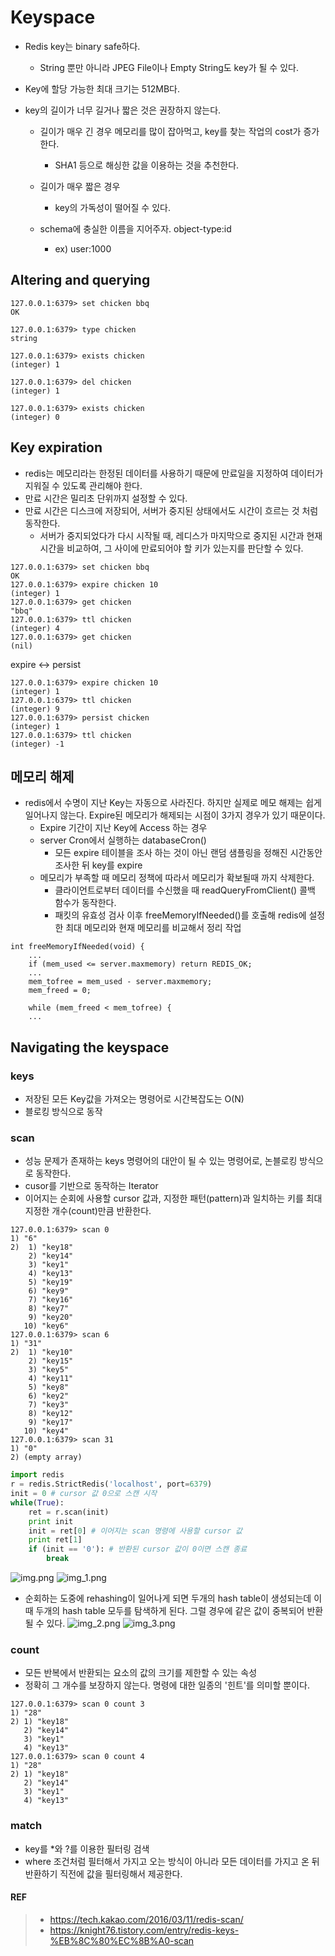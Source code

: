 # Keyspace
- Redis key는 binary safe하다.
  - String 뿐만 아니라 JPEG File이나 Empty String도 key가 될 수 있다.

- Key에 할당 가능한 최대 크기는 512MB다.
- key의 길이가 너무 길거나 짧은 것은 권장하지 않는다.
  - 길이가 매우 긴 경우 메모리를 많이 잡아먹고, key를 찾는 작업의 cost가 증가한다.
    - SHA1 등으로 해싱한 값을 이용하는 것을 추천한다.  
    
  - 길이가 매우 짧은 경우
    - key의 가독성이 떨어질 수 있다.

  - schema에 충실한 이름을 지어주자. object-type:id
    - ex) user:1000


## Altering and querying

```
127.0.0.1:6379> set chicken bbq
OK

127.0.0.1:6379> type chicken
string

127.0.0.1:6379> exists chicken
(integer) 1

127.0.0.1:6379> del chicken
(integer) 1

127.0.0.1:6379> exists chicken
(integer) 0
```

## Key expiration
- redis는 메모리라는 한정된 데이터를 사용하기 때문에 만료일을 지정하여 데이터가 지워질 수 있도록 관리해야 한다.
- 만료 시간은 밀리초 단위까지 설정할 수 있다.
- 만료 시간은 디스크에 저장되어, 서버가 중지된 상태에서도 시간이 흐르는 것 처럼 동작한다.
  - 서버가 중지되었다가 다시 시작될 때, 레디스가 마지막으로 중지된 시간과 현재 시간을 비교하여, 그 사이에 만료되어야 할 키가 있는지를 판단할 수 있다.

```
127.0.0.1:6379> set chicken bbq
OK
127.0.0.1:6379> expire chicken 10
(integer) 1
127.0.0.1:6379> get chicken
"bbq"
127.0.0.1:6379> ttl chicken
(integer) 4
127.0.0.1:6379> get chicken
(nil)
```

expire <-> persist
```
127.0.0.1:6379> expire chicken 10
(integer) 1
127.0.0.1:6379> ttl chicken
(integer) 9
127.0.0.1:6379> persist chicken
(integer) 1
127.0.0.1:6379> ttl chicken
(integer) -1
```

## 메모리 해제
- redis에서 수명이 지난 Key는 자동으로 사라진다. 하지만 실제로 메모 해제는 쉽게 일어나지 않는다. Expire된 메모리가 해제되는 시점이 3가지 경우가 있기 때문이다.
  - Expire 기간이 지난 Key에 Access 하는 경우
  - server Cron에서 실행하는 databaseCron()
    - 모든 expire 테이블을 조사 하는 것이 아닌 랜덤 샘플링을 정해진 시간동안 조사한 뒤 key를 expire
  - 메모리가 부족할 때 메모리 정책에 따라서 메모리가 확보될때 까지 삭제한다.
    - 클라이언트로부터 데이터를 수신했을 때 readQueryFromClient() 콜백 함수가 동작한다.
    - 패킷의 유효성 검사 이후 freeMemoryIfNeeded()를 호출해 redis에 설정한 최대 메모리와 현재 메모리를 비교해서 정리 작업

```
int freeMemoryIfNeeded(void) {
	...
	if (mem_used <= server.maxmemory) return REDIS_OK;
	...
	mem_tofree = mem_used - server.maxmemory;
	mem_freed = 0;
	
	while (mem_freed < mem_tofree) {
    ...
```    

## Navigating the keyspace
### keys
- 저장된 모든 Key값을 가져오는 명령어로 시간복잡도는 O(N)
- 블로킹 방식으로 동작

### scan
- 성능 문제가 존재하는 keys 명령어의 대안이 될 수 있는 명령어로, 논블로킹 방식으로 동작한다.
- cusor를 기반으로 동작하는 Iterator
- 이어지는 순회에 사용할 cursor 값과, 지정한 패턴(pattern)과 일치하는 키를 최대 지정한 개수(count)만큼 반환한다.

```
127.0.0.1:6379> scan 0
1) "6"
2)  1) "key18"
    2) "key14"
    3) "key1"
    4) "key13"
    5) "key19"
    6) "key9"
    7) "key16"
    8) "key7"
    9) "key20"
   10) "key6"
127.0.0.1:6379> scan 6
1) "31"
2)  1) "key10"
    2) "key15"
    3) "key5"
    4) "key11"
    5) "key8"
    6) "key2"
    7) "key3"
    8) "key12"
    9) "key17"
   10) "key4"
127.0.0.1:6379> scan 31
1) "0"
2) (empty array)
```

```python
import redis
r = redis.StrictRedis('localhost', port=6379)
init = 0 # cursor 값 0으로 스캔 시작
while(True):
    ret = r.scan(init)
    print init
    init = ret[0] # 이어지는 scan 명령에 사용할 cursor 값
    print ret[1]
    if (init == '0'): # 반환된 cursor 값이 0이면 스캔 종료
        break
```

![img.png](img.png)
![img_1.png](img_1.png)

- 순회하는 도중에 rehashing이 일어나게 되면 두개의 hash table이 생성되는데 이 때 두개의 hash table 모두를 탐색하게 된다. 그럴 경우에 같은 값이 중복되어 반환될 수 있다.
![img_2.png](img_2.png)
![img_3.png](img_3.png)

### count
- 모든 반복에서 반환되는 요소의 값의 크기를 제한할 수 있는 속성
- 정확히 그 개수를 보장하지 않는다. 명령에 대한 일종의 '힌트'를 의미할 뿐이다.
```
127.0.0.1:6379> scan 0 count 3
1) "28"
2) 1) "key18"
   2) "key14"
   3) "key1"
   4) "key13"
127.0.0.1:6379> scan 0 count 4
1) "28"
2) 1) "key18"
   2) "key14"
   3) "key1"
   4) "key13"
```

### match
- key를 *와 ?를 이용한 필터링 검색 
- where 조건처럼 필터해서 가지고 오는 방식이 아니라 모든 데이터를 가지고 온 뒤 반환하기 직전에 값을 필터링해서 제공한다.



#### REF
> - https://tech.kakao.com/2016/03/11/redis-scan/
> - https://knight76.tistory.com/entry/redis-keys-%EB%8C%80%EC%8B%A0-scan
